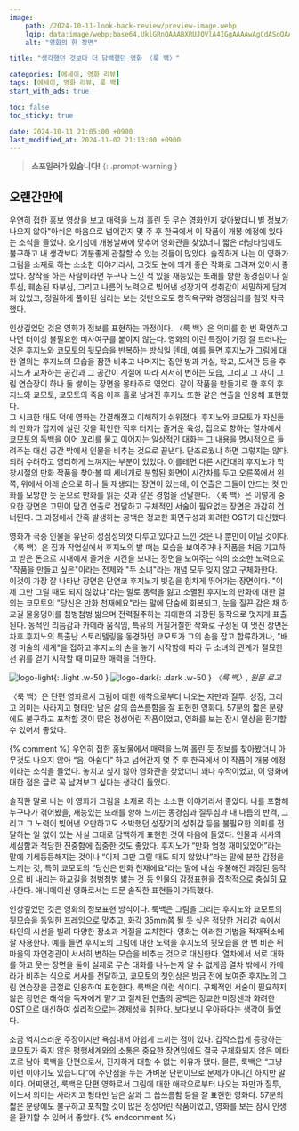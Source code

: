 ```yaml
---
image:
    path: /2024-10-11-look-back-review/preview-image.webp
    lqip: data:image/webp;base64,UklGRnQAAABXRUJQVlA4IGgAAAAwAgCdASoQAAgAAUAmJaQAEPP8QEPXTNu5AAD+9Qcw3v7KZ/pY3acT8f4/7qf/oLZO/jvuLEs8lt/9/r2JteAvrcFbM0DMSuwaKUzXwCs+LUCQWZ/8bKmn0xqX2c0Bcfh0miQL4cAAAA==
    alt: "영화의 한 장면"

title: "생각했던 것보다 더 담백했던 영화 〈룩 백〉"

categories: [에세이, 영화 리뷰]
tags: [에세이, 영화 리뷰, 룩 백]
start_with_ads: true

toc: false
toc_sticky: true

date: 2024-10-11 21:05:00 +0900
last_modified_at: 2024-11-02 21:13:00 +0900
---
```


> **스포일러가 있습니다!**
{: .prompt-warning }

## **오랜간만에**

우연히 접한 홍보 영상을 보고 매력을 느껴 홀린 듯 무슨 영화인지 찾아봤더니 별 정보가 나오지 않아"아쉬운 마음으로 넘어간지 몇 주 후 한국에서 이 작품이 개봉 예정에 있다는 소식을 들었다. 호기심에 개봉날짜에 맞추어 영화관을 찾았더니 짧은 러닝타임에도 불구하고 내 생각보다 기분좋게 관찰할 수 있는 것들이 많았다.
솔직하게 나는 이 영화가 그림을 소재로 하는 소소한 이야기라서, 그것도 눈에 띄게 좋은 작화로 그려져 있어서 좋았다. 창작을 하는 사람이라면 누구나 느낀 적 있을 재능있는 또래를 향한 동경심이나 질투심, 훼손된 자부심, 그리고 나름의 노력으로 빚어낸 성장기의 성취감이 세밀하게 담겨져 있었고, 정밀하게 풀이된 심리는 보는 것만으로도 창작욕구와 경쟁심리를 힘껏 자극했다.

인상깊었던 것은 영화가 정보를 표현하는 과정이다. 〈룩 백〉은 의미를 한 번 확인하고 나면 더이상 불필요한 미사여구를 붙이지 않는다. 영화의 이런 특징이 가장 잘 드러나는 것은 후지노와 쿄모토의 뒷모습을 반복하는 방식일 텐데, 예를 들면 후지노가 그림에 대한 열의는 후지노의 모습을 잠깐 비추고 나머지는 집안 방과 거실, 학교, 도서관 등을 후지노가 교차하는 공간과 그 공간이 계절에 따라 서서히 변하는 모습, 그리고 그 사이 그림 연습장이 하나 둘 쌓이는 장면을 몽타주로 엮었다. 같이 작품을 만들기로 한 후의 후지노와 쿄모토, 쿄모토의 죽음 이후 홀로 남겨진 후지노 또한 같은 연출을 인용해 표현했다.  
그 시크한 태도 덕에 영화는 간결해졌고 이해하기 쉬워졌다. 후지노와 쿄모토가 자신들의 만화가 잡지에 실린 것을 확인한 직후 터지는 즐거운 육성, 집으로 향하는 열차에서 쿄모토의 독백을 이어 꼬리를 물고 이어지는 일상적인 대화는 그 내용을 명시적으로 들려주는 대신 공간 밖에서 인물을 비추는 것으로 끝낸다. 단조로웠냐 하면 그렇지는 않다. 되려 수려하고 영리하게 느껴지는 부분이 있있다. 이를테면 다른 시간대의 후지노가 학창시절의 만화 작품을 찾아볼 때 세네개로 분할된 화면이 시간차를 두고 오른쪽에서 왼쪽, 위에서 아래 순으로 하나 둘 재생되는 장면이 있는데, 이 연출은 그들이 만드는 컷 만화를 모방한 듯 눈으로 만화를 읽는 것과 같은 경험을 전달한다. 〈룩 백〉은 이렇게 중요한 장면은 고민이 담긴 연출로 전달하고 구체적인 서술이 필요없는 장면은 과감히 건너뛴다. 그 과정에서 간혹 발생하는 공백은 정교한 화면구성과 화려한 OST가 대신했다.

영화가 극중 인물을 유난히 성심성의껏 다루고 있다고 느낀 것은 나 뿐만이 아닐 것이다. 〈룩 백〉은 집과 작업실에서 후지노의 발 떠는 모습을 보여주거나 작품을 처음 기고하고 받은 돈으로 시내에서 즐거운 시간을 보내는 장면을 보여주는 식의 소소한 노력으로 "작품을 만들고 싶은"이라는 전제와 "두 소녀"라는 개념 모두 잊지 않고 구체화한다.  
이것이 가장 잘 나타난 장면은 단연코 후지노가 빗길을 힘차게 뛰어가는 장면이다. "이제 그만 그릴 때도 되지 않았냐"라는 말로 동력을 잃고 소멸된 후지노의 만화에 대한 열의는 쿄모토의 "당신은 만화 천재에요"라는 말에 단숨에 회복되고, 눈을 질끈 감은 채 하교길 물웅덩이를 첨벙첨벙 밞으며 전력질주하는 최대한의 과장된 동작으로 멋지게 표출된다. 동적인 리듬감과 카메라 움직임, 특유의 거칠거칠한 작화로 구성된 이 멋진 장면은 차후 후지노의 특출난 스토리텔링을 동경하던 쿄모토가 그의 손을 잡고 합류하거나, "배경 미술의 세계"을 접하고 후지노의 손을 놓기 시작함에 따라 두 소녀의 관계가 절묘한 선 위를 걷기 시작할 때 미묘한 매력을 더한다.

![logo-light](/2024-10-11-look-back-review/logo-light.webp){: .light .w-50 }
![logo-dark](/2024-10-11-look-back-review/logo-dark.webp){: .dark .w-50 }
_〈룩 백〉, 원문 로고_

〈룩 백〉은 단편 영화로서 그림에 대한 애착으로부터 나오는 자만과 질투, 성장, 그리고 의미는 사라지고 형태만 남은 삶의 씁쓰름함을 잘 표현한 영화다. 57분의 짧은 분량에도 불구하고 포착할 것이 많은 정성어린 작품이었고, 영화를 보는 잠시 일상을 환기할 수 있어서 좋았다.

{% comment %}
우연히 접한 홍보물에서 매력을 느껴 홀린 듯 정보를 찾아봤더니 아무것도 나오지 않아 “음, 아쉽다” 하고 넘어간지 몇 주 후 한국에서 이 작품이 개봉 예정이라는 소식을 들었다. 놓치고 싶지 않아 영화관을 찾았더니 꽤나 수작이었고, 이 영화에 대한 점은 글로 꼭 남겨보고 싶다는 생각이 들었다.

솔직한 말로 나는 이 영화가 그림을 소재로 하는 소소한 이야기라서 좋았다. 나를 포함해 누구나가 겪어봤을, 재능있는 또래를 향해 느끼는 동경심과 질투심과 내 나름의 반격, 그리고 그 노력이 빚어낸 오만하고도 소박했던 성장기의 성취감 등을 불필요한 의미를 전달하는 일 없이 있는 사실 그대로 담백하게 표현한 것이 마음에 들었다.
인물과 서사의 세심함과 적당한 진중함에 집중한 것도 좋았다. 후지노가 “만화 엄청 재미있었어”라는 말에 기세등등해지는 것이나 “이제 그만 그릴 때도 되지 않았냐”라는 말에 분한 감정을 느끼는 것, 특히 쿄모토의 “당신은 만화 천재에요”라는 말에 내심 우쭐해진 과장된 동작으로 비 내리는 하교길을 첨벙첨벙 밞는 것 등 인물의 감정표현을 집착적으로 충실히 묘사한다. 애니메이션 영화로서는 드문 솔직한 표현들이 가득했다.

인상깊었던 것은 영화의 정보표현 방식이다. 룩백은 그림을 그리는 후지노와 쿄모토의 뒷모습을 동일한 프레임으로 맞추고, 화각 35mm쯤 될 듯 싶은 적당한 거리감 속에서 타인의 시선을 빌려 다양한 장소과 계절을 교차한다.
영화는 이러한 기법을 적재적소에 잘 사용한다. 예를 들면 후지노의 그림에 대한 노력을 후지노의 뒷모습을 한 번 비춘 뒤 마을의 자연경관이 서서히 변하는 모습을 비추는 것으로 대신한다. 열차에서 서로 대화를 하고 웃는 장면을 둘이 실제로 무슨 대화를 나누는지 알 수 없게끔 열차 밖에서 카메라가 비추는 식으로 서사를 전달하고, 쿄모토의 첫인상은 방금 전에 보여준 후지노의 그림 연습장을 곱절로 인용하여 표현한다. 룩백은 이런 식이다. 구체적인 서술이 필요하지 않은 장면은 해석을 독자에게 맡기고 절제된 연출의 공백은 정교한 미장센과 화려한 OST으로 대신하여 실리적으로는 경제성을 취한다. 보다보니 우아하다는 생각이 들었다.

조금 억지스러운 주장이지만 욕심내서 아쉽게 느끼는 점이 있다. 갑작스럽게 등장하는 쿄모토가 죽지 않은 평행세계와의 소통은 중요한 장면임에도 결국 구체화되지 않은 메타포로 남아 룩백을 단편으로서, 진지하게 대할 수 없는 이유가 됐다. 물론, 룩백은 “그냥 이런 이야기도 있습니다”에 주안점을 두는 가벼운 단편이므로 문제가 아니긴 하지만 말이다.
어찌됐건, 룩백은 단편 영화로서 그림에 대한 애착으로부터 나오는 자만과 질투, 어느새 의미는 사라지고 형태만 남은 삶과 그 씁쓰름함 등을 잘 표현한 영화다. 57분의 짧은 분량에도 불구하고 포착할 것이 많은 정성어린 작품이었고, 영화를 보는 잠시 인생을 환기할 수 있어서 좋았다.
{% endcomment %}

<script type="application/ld+json">
{
  "@context": "https://schema.org",
  "@type": "Movie",
  "name": "룩백",
  "actor": [
    {
      "@type": "Person",
      "name": "카와이 유미"
    },
    {
      "@type": "Person",
      "name": "요시다 미즈키"
    }
  ],
  "director": {
    "@type": "Person",
    "name": "오시야마 키요타카"
  },
  "image": {
    "@type": "ImageObject",
    "url": "https://cdn.jsdelivr.net/gh/hyngng/hyngng.github.io.resources@master/2024-10-09-look-back-review/main-poster.webp",
     "width": "700",
    "height": "500"
  }
}
</script>